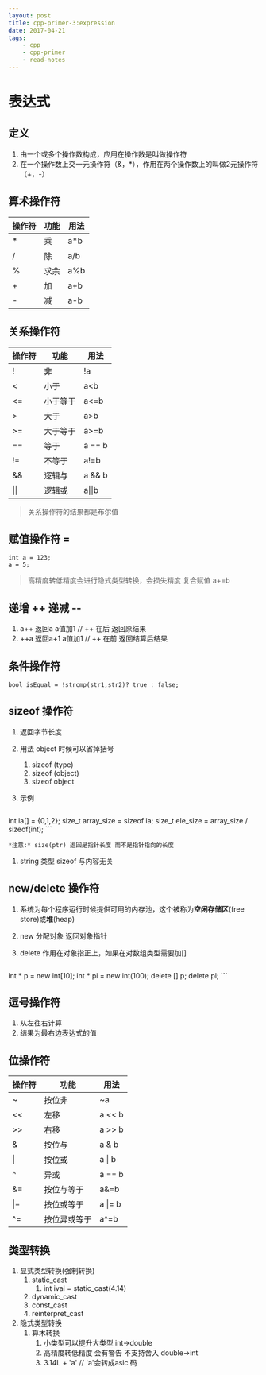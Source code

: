 ```yaml
---
layout: post
title: cpp-primer-3:expression
date: 2017-04-21
tags:
    - cpp
    - cpp-primer
    - read-notes
---
```


# 表达式

## 定义
1. 由一个或多个操作数构成，应用在操作数是叫做操作符
2. 在一个操作数上交一元操作符（&，*），作用在两个操作数上的叫做2元操作符（+，-）

<!--more-->
## 算术操作符

| 操作符 | 功能 | 用法 |
| --- | --- | --- |
| * | 乘 | a*b |
| /  | 除 | a/b |
| % | 求余 | a%b |
| + | 加 | a+b |
| - | 减 | a-b |


## 关系操作符

| 操作符 | 功能 | 用法 |
| --- | --- | --- |
| ! | 非 | !a |
| <  | 小于 | a<b |
| <= | 小于等于  | a<=b |
| > | 大于 | a>b |
| >= | 大于等于 | a>=b |
| == |等于|a == b|
| != |不等于|a!=b|
| && |逻辑与|a && b|
| \|\| |逻辑或|a\|\|b|

>关系操作符的结果都是布尔值

## 赋值操作符 = 

```
int a = 123;
a = 5;
```
> 高精度转低精度会进行隐式类型转换，会损失精度
> 复合赋值 a+=b

## 递增 ++ 递减 --
1. a++  返回a  a值加1 // ++ 在后 返回原结果
2. ++a 返回a+1 a值加1 // ++ 在前 返回结算后结果


## 条件操作符
```
bool isEqual = !strcmp(str1,str2)? true : false;
```

## sizeof 操作符
1. 返回字节长度
2. 用法 object 时候可以省掉括号
    1. sizeof (type)
    2. sizeof (object)
    3. sizeof object
3. 示例

    ```
int ia[] = {0,1,2};
size_t array_size = sizeof ia;
size_t ele_size = array_size / sizeof(int); 
    ```

    *注意:* size(ptr) 返回是指针长度 而不是指针指向的长度

1. string 类型 sizeof 与内容无关

## new/delete 操作符
1. 系统为每个程序运行时候提供可用的内存池，这个被称为**空闲存储区**(free store)或**堆**(heap)
2. new 分配对象 返回对象指针
2. delete 作用在对象指正上，如果在对数组类型需要加[]

    ```
 int * p = new int[10];
 int * pi = new int(100);
 delete [] p;
 delete pi;
    ```

## 逗号操作符
1. 从左往右计算
2. 结果为最右边表达式的值


## 位操作符

| 操作符 | 功能 | 用法 |
| --- | --- | --- |
| ~ | 按位非 | ~a |
| <<  | 左移 | a << b |
| >> | 右移  | a >> b |
| & | 按位与 | a & b |
| \| |  按位或 | a \| b |
| ^ |异或|a == b|
| &= |按位与等于|a&=b|
| \|= |按位或等于|a \|= b|
| \^= |按位异或等于|a\^=b|

## 类型转换
1. 显式类型转换(强制转换)
    1. static_cast
        1. int ival = static_cast<int>(4.14)
    1. dynamic_cast
    2. const_cast
    3. reinterpret_cast
2. 隐式类型转换
    1. 算术转换
        1. 小类型可以提升大类型 int->double
        2. 高精度转低精度 会有警告 不支持舍入 double->int
        1. 3.14L + 'a' // 'a'会转成asic 码


